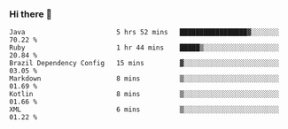 ### Hi there 👋

<!--START_SECTION:waka-->

```text
Java                       5 hrs 52 mins   █████████████████▓░░░░░░░   70.22 %
Ruby                       1 hr 44 mins    █████▒░░░░░░░░░░░░░░░░░░░   20.84 %
Brazil Dependency Config   15 mins         ▓░░░░░░░░░░░░░░░░░░░░░░░░   03.05 %
Markdown                   8 mins          ▒░░░░░░░░░░░░░░░░░░░░░░░░   01.69 %
Kotlin                     8 mins          ▒░░░░░░░░░░░░░░░░░░░░░░░░   01.66 %
XML                        6 mins          ▒░░░░░░░░░░░░░░░░░░░░░░░░   01.22 %
```

<!--END_SECTION:waka-->

<!--
**jerry-shao/jerry-shao** is a ✨ _special_ ✨ repository because its `README.md` (this file) appears on your GitHub profile.

Here are some ideas to get you started:

- 🔭 I’m currently working on ...
- 🌱 I’m currently learning ...
- 👯 I’m looking to collaborate on ...
- 🤔 I’m looking for help with ...
- 💬 Ask me about ...
- 📫 How to reach me: ...
- 😄 Pronouns: ...
- ⚡ Fun fact: ...
-->
